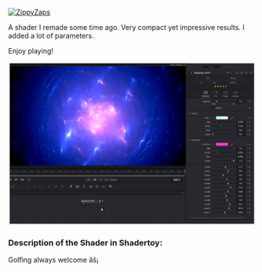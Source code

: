 [![ZippyZaps](ZippyZaps.gif)](ZippyZaps.md) <br>

A shader I remade some time ago. Very compact yet impressive results. I added a lot of parameters.

Enjoy playing!

[![Thumbnail](ZippyZaps_screenshot.png)](ZippyZaps.fuse)

### Description of the Shader in Shadertoy:
Golfing always welcome âš¡

